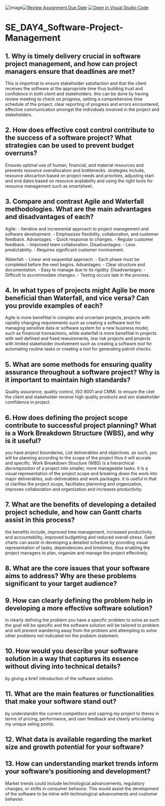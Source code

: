 ![image](https://github.com/user-attachments/assets/a86a8c4c-98b2-44b7-8dcf-5ae7ecf68636)[![Review Assignment Due Date](https://classroom.github.com/assets/deadline-readme-button-22041afd0340ce965d47ae6ef1cefeee28c7c493a6346c4f15d667ab976d596c.svg)](https://classroom.github.com/a/9pw6JKcu)
[![Open in Visual Studio Code](https://classroom.github.com/assets/open-in-vscode-2e0aaae1b6195c2367325f4f02e2d04e9abb55f0b24a779b69b11b9e10269abc.svg)](https://classroom.github.com/online_ide?assignment_repo_id=18436858&assignment_repo_type=AssignmentRepo)
# SE_DAY4_Software-Project-Management
## 1. Why is timely delivery crucial in software project management, and how can project managers ensure that deadlines are met?
This is importnat to ensure stakeholder satisfaction and that the client receives the software at the appropriote time thus building trust and confidence in both cleint and stakeholders. this can be done by having review meeting to check on progress, setting a comprehensive time schedule of the project, clear reporting of progress and errors encountered, effective communication amongst the individuals involved in the project and stakeholders.

## 2. How does effective cost control contribute to the success of a software project? What strategies can be used to prevent budget overruns?
Ensures optimal use of human, financial, and material resources and prevents resource overallocation and bottlenecks. strategies include, resource allocartion based on project needs and priorities, adjusting start and end dates based on resource availability and using the right tools for resource management such as smartsheet.

## 3. Compare and contrast Agile and Waterfall methodologies. What are the main advantages and disadvantages of each?
Agile:
    - Iterative and incremental approach to project management and software development.
    - Emphasizes flexibility, collaboration, and customer feedback.
 Advantages:
    - Quick response to changes.
    - Regular customer feedback.
    - Improved team collaboration.
Disadvantages:
    - Less predictability.
    - Requires significant customer involvement.
    
Waterfall:
    - Linear and sequential approach.
    - Each phase must be completed before the next begins.
 Advantages:
    - Clear structure and documentation.
    - Easy to manage due to its rigidity.
 Disadvantages:
    - Difficult to accommodate changes.
    - Testing occurs late in the process.

## 4. In what types of projects might Agile be more beneficial than Waterfall, and vice versa? Can you provide examples of each?
Agile is more benefitial in complex and uncertain projects, projects with rapidily changing requirements such as creating a software tool for managing sensitive data or software system for a new business model, such as finiancial transactions, while waterfall is more benefitial in projects with well defined and fixed rewuirements, low risk projects and projects with limited stakeholder involvement such as creating a software tool for automating routine tasks or creating a tool for generating patroll checks.

## 5. What are some methods for ensuring quality assurance throughout a software project? Why is it important to maintain high standards?
Quality assurance, quality control, ISO 9001 and CMMI. to ensure the cliet the client and stakeholder receive high quality products and win stakeholder comfidence in project.

## 6. How does defining the project scope contribute to successful project planning? What is a Work Breakdown Structure (WBS), and why is it useful?
you have project boundaries, List deliverables and objectives. as such, you will be planning according to the scope of the project thus it will acurate and specific. 
Work Breakdown Structure (WBS) is a hierarchical decomposition of a project into smaller, more manageable tasks. it is a visual representation of the project scope and breaking down the work into major deliverables, sub-deliverables and work packages. it is useful in that ut clarifies the project scope, facilitates plannning and organization, improves collaboration and organization and increases productivity.

## 7. What are the benefits of developing a detailed project schedule, and how can Gantt charts assist in this process?
the benefits include, improved time management, increased productivity and accountability, improved budgetting and reduced overall stress.
Gantt charts can assist in developing a detailed schedule by providing visual representation of tasks, dependencies and timelimes, thus enabling the project managers to plan, organize and manage the project effectively.

## 8. What are the core issues that your software aims to address? Why are these problems significant to your target audience?


## 9. How can clearly defining the problem help in developing a more effective software solution?
in clearly defining the problem you have a specific problem to solve as such the goal will be specific and the software solution will be tailored to problem and will prevent wandering away from the problem and attempting to solve other problems not indicated inn the problem statement.

## 10. How would you describe your software solution in a way that captures its essence without diving into technical details?
by giving a brief introduction of the software solution.

## 11. What are the main features or functionalities that make your software stand out?
by understandin the current competitors and capring my project to theres in terms of pricing, performance, and user feedback and clearly articulating my unique seling points.

## 12. What data is available regarding the market size and growth potential for your software?


## 13. How can understanding market trends inform your software’s positioning and development?
Market trends could include technological advancements, regulatory changes, or shifts in consumer behavior. This would assist the development of the software to be inline with technological advancements and customer behavior.
